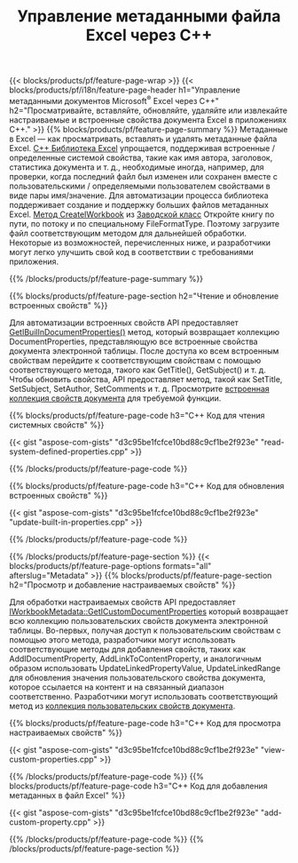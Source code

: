 ﻿---
title: Управление метаданными файла Excel через C++
url: /ru/cpp/metadata/
description: Просмотр, добавление, редактирование, удаление или извлечение метаданных файлов Excel с помощью библиотеки C++
---
{{< blocks/products/pf/feature-page-wrap >}}
{{< blocks/products/pf/i18n/feature-page-header h1="Управление метаданными документов Microsoft<sup>&reg;</sup> Excel через C++" h2="Просматривайте, вставляйте, обновляйте, удаляйте или извлекайте настраиваемые и встроенные свойства документа Excel в приложениях C++." >}}
{{% blocks/products/pf/feature-page-summary %}}
Метаданные в Excel — как просматривать, вставлять и удалять метаданные файла Excel. [C++ Библиотека Excel](/cells/cpp/) упрощается, поддерживая встроенные / определенные системой свойства, такие как имя автора, заголовок, статистика документа и т. д., необходимые иногда, например, для проверки, когда последний файл был изменен или сохранен вместе с пользовательскими / определяемыми пользователем свойствами в виде пары имя/значение. Для автоматизации процесса библиотека поддерживает создание и поддержку больших файлов метаданных Excel. [Метод CreateIWorkbook](https://reference.aspose.com/cells/cpp/class/aspose.cells.factory#a93f7282b976d2a001d44198dedaceee8) из [Заводской класс](https://reference.aspose.com/cells/cpp/class/aspose.cells.factory) Откройте книгу по пути, по потоку и по специальному FileFormatType. Поэтому загрузите файл соответствующим методом для дальнейшей обработки. Некоторые из возможностей, перечисленных ниже, и разработчики могут легко улучшить свой код в соответствии с требованиями приложения. 
 
{{% /blocks/products/pf/feature-page-summary %}}

{{% blocks/products/pf/feature-page-section h2="Чтение и обновление встроенных свойств" %}}

Для автоматизации встроенных свойств API предоставляет [GetIBuilInDocumentProperties()](https://reference.aspose.com/cells/cpp/class/aspose.cells.metadata.i_workbook_metadata) метод, который возвращает коллекцию DocumentProperties, представляющую все встроенные свойства документа электронной таблицы. После доступа ко всем встроенным свойствам перейдите к соответствующим свойствам с помощью соответствующего метода, такого как GetTitle(), GetSubject() и т. д. Чтобы обновить свойства, API предоставляет метод, такой как SetTitle, SetSubject, SetAuthor, SetComments и т. д. Просмотрите [встроенная коллекция свойств документа](https://reference.aspose.com/cells/cpp/class/aspose.cells.properties.i_built_in_document_property_collection) для требуемой функции.

{{% blocks/products/pf/feature-page-code h3="C++ Код для чтения системных свойств" %}}

{{< gist "aspose-com-gists" "d3c95be1fcfce10bd88c9cf1be2f923e" "read-system-defined-properties.cpp" >}}

{{% /blocks/products/pf/feature-page-code %}}

{{% blocks/products/pf/feature-page-code h3="C++ Код для обновления встроенных свойств" %}}

{{< gist "aspose-com-gists" "d3c95be1fcfce10bd88c9cf1be2f923e" "update-built-in-properties.cpp" >}}

{{% /blocks/products/pf/feature-page-code %}}


{{% /blocks/products/pf/feature-page-section %}}
{{< blocks/products/pf/feature-page-options formats="all" afterslug="Metadata" >}}
{{% blocks/products/pf/feature-page-section h2="Просмотр и добавление настраиваемых свойств" %}}

Для обработки настраиваемых свойств API предоставляет [IWorkbookMetadata::GetICustomDocumentProperties](https://reference.aspose.com/cells/cpp/class/aspose.cells.metadata.i_workbook_metadata#a69f0226813ce18c03ebc13b8ca691e79) который возвращает всю коллекцию пользовательских свойств документа электронной таблицы. Во-первых, получая доступ к пользовательским свойствам с помощью этого метода, разработчики могут использовать соответствующие методы для добавления свойств, таких как AddIDocumentProperty, AddLinkToContentProperty, и аналогичным образом использовать UpdateLinkedPropertyValue, UpdateLinkedRange для обновления значения пользовательского свойства документа, которое ссылается на контент и на связанный диапазон соответственно. Разработчики могут использовать соответствующий метод из [коллекция пользовательских свойств документа](https://reference.aspose.com/cells/cpp/class/aspose.cells.properties.i_custom_document_property_collection).

{{% blocks/products/pf/feature-page-code h3="C++ Код для просмотра настраиваемых свойств" %}}

{{< gist "aspose-com-gists" "d3c95be1fcfce10bd88c9cf1be2f923e" "view-custom-properties.cpp" >}}

{{% /blocks/products/pf/feature-page-code %}}
{{% blocks/products/pf/feature-page-code h3="C++ Код для добавления метаданных в файл Excel" %}}

{{< gist "aspose-com-gists" "d3c95be1fcfce10bd88c9cf1be2f923e" "add-custom-property.cpp" >}}

{{% /blocks/products/pf/feature-page-code %}}
{{% /blocks/products/pf/feature-page-section %}}